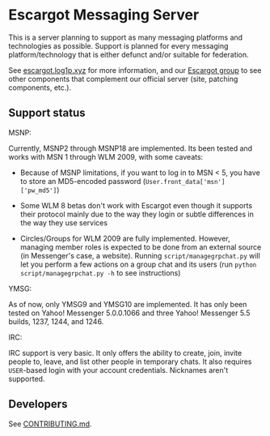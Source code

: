 # Escargot Messaging Server

This is a server planning to support as many messaging platforms and technologies as possible. Support is planned for every messaging platform/technology that is either defunct and/or suitable for federation.

See [escargot.log1p.xyz](https://escargot.log1p.xyz) for more information, and our [Escargot group](https://gitlab.com/escargot-chat) to see other components that complement our official server (site, patching components, etc.).


## Support status

MSNP:

Currently, MSNP2 through MSNP18 are implemented. Its been tested and works with MSN 1 through WLM 2009, with some caveats:

- Because of MSNP limitations, if you want to log in to MSN < 5, you have to store an MD5-encoded password (`User.front_data['msn']['pw_md5']`)

- Some WLM 8 betas don't work with Escargot even though it supports their protocol mainly due to the way they login or subtle differences in the way they use services

- Circles/Groups for WLM 2009 are fully implemented. However, managing member roles is expected to be done from an external source (in Messenger's case, a website). Running `script/managegrpchat.py` will let you perform a few actions on a group chat and its users (run `python script/managegrpchat.py -h` to see instructions)

YMSG:

As of now, only YMSG9 and YMSG10 are implemented. It has only been tested on Yahoo! Messenger 5.0.0.1066 and three Yahoo! Messenger 5.5 builds, 1237, 1244, and 1246.

IRC:

IRC support is very basic. It only offers the ability to create, join, invite people to, leave, and list other people in temporary chats. It also requires `USER`-based login with your account credentials. Nicknames aren't supported.

## Developers

See [CONTRIBUTING.md](/CONTRIBUTING.md).
